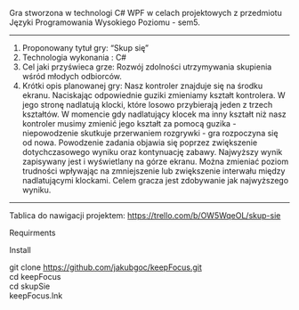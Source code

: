 Gra stworzona w technologi C# WPF w celach projektowych z przedmiotu Języki Programowania Wysokiego Poziomu - sem5.

-------------------------------------------------------------------------------------------

1. Proponowany tytuł gry: “Skup się”
2. Technologia wykonania : C#
3. Cel jaki przyświeca grze: Rozwój zdolności utrzymywania skupienia wśród młodych
odbiorców.
4. Krótki opis planowanej gry: Nasz kontroler znajduje się na środku ekranu. Naciskając
odpowiednie guziki zmieniamy kształt kontrolera. W jego stronę nadlatują klocki, które losowo
przybierają jeden z trzech kształtów. W momencie gdy nadlatujący klocek ma inny kształt niż
nasz kontroler musimy zmienić jego kształt za pomocą guzika - niepowodzenie skutkuje
przerwaniem rozgrywki - gra rozpoczyna się od nowa. Powodzenie zadania objawia się poprzez
zwiększenie dotychczasowego wyniku oraz kontynuację zabawy. Najwyższy wynik zapisywany
jest i wyświetlany na górze ekranu. Można zmieniać poziom trudności wpływając na
zmniejszenie lub zwiększenie interwału między nadlatującymi klockami. Celem gracza jest
zdobywanie jak najwyższego wyniku.

----------------------------------------------------------------------------------------------

Tablica do nawigacji projektem: https://trello.com/b/OW5WqeOL/skup-sie

Requirments



Install

git clone https://github.com/jakubgoc/keepFocus.git </br>
cd keepFocus </br>
cd skupSie </br>
keepFocus.lnk
